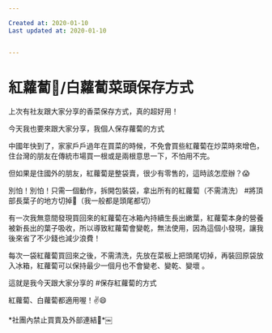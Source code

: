 ```yaml
---

Created at: 2020-01-10
Last updated at: 2020-01-10


---
```


# 紅蘿蔔🥕/白蘿蔔菜頭保存方式


上次有社友跟大家分享的香菜保存方式，真的超好用！

今天我也要來跟大家分享，我個人保存蘿蔔的方式

中國年快到了，家家戶戶過年在買菜的時候，不免會買些紅蘿蔔在炒菜時來增色，住台灣的朋友在傳統市場買一根或是兩根意思一下，不怕用不完。

但如果是住國外的朋友，紅蘿蔔是整袋賣，很少有零售的，這時該怎麼辦？😱

別怕！別怕！只需一個動作，拆開包裝袋，拿出所有的紅蘿蔔（不需清洗）
#將頂部長葉子的地方切掉🥕（我一般都是頭尾都切）

有一次我無意間發現買回來的紅蘿蔔在冰箱內持續生長出嫩葉，紅蘿蔔本身的營養被新長出的葉子吸收，所以導致紅蘿蔔會變乾，無法使用，因為這個小發現，讓我後來省了不少錢也減少浪費！

每次一袋紅蘿蔔買回來之後，不需清洗，先放在菜板上把頭尾切掉，再裝回原袋放入冰箱，紅蘿蔔可以保持最少一個月也不會變老、變乾、變壞 。

這就是我今天跟大家分享的
#保存紅蘿蔔的方式

紅蘿蔔、白蘿蔔都適用喔！✌️😄

\*社團內禁止買賣及外部連結🔗\*￼

